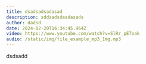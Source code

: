 ```yaml
---
title: dsadsadsadasad
description: sddsadsdasdasads
author: dadsd
date: 2024-02-20T16:34:45.964Z
video: https://www.youtube.com/watch?v=SlRr_pEToak
audio: /static/img/file_example_mp3_1mg.mp3
---
```

d﻿sdsadd